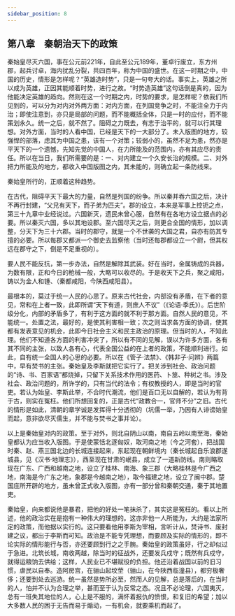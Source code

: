 ```yaml
---
sidebar_position: 8
---
```


## 第八章　秦朝治天下的政策

秦始皇尽灭六国，事在公元前221年，自此至公元189年，董卓行废立，东方州郡，起兵讨卓，海内扰乱分裂，共四百年，称为中国的盛世。在这一时期之中，中国的历史，情形是怎样呢？“英雄造时势”，只是一句夸大的话。事实上，英雄之所以成为英雄，正因其能顺着时势，进行之故。“时势造英雄”这句话倒是真的，因为他能决定英雄的趋向。然则在这一个时期之内，时势的要求，是怎样呢？依我们所见到的，可以分为对内对外两方面：对内方面，在列国竞争之时，不能注全力于内治；即使注意到，亦只是局部的问题，而不能概括全体，只是一时的应付，而不能策划永久。统一之后，就不然了。阻碍之力既去，有志于治平的，就可以行其理想。对外方面，当时的人看中国，已经是天下的一大部分了。未入版图的地方，较强悍的部落，虑其为中国之患，该有一个对策；较弱小的，虽然不足为患，然亦是平天下的一个遗憾，先知先觉的中国人，在力所能及的范围内，亦有其应尽的责任。所以在当日，我们所需要的是：一、对内建立一个久安长治的规模。二、对外把力所能及的地方，都收入中国版图之内，其未能的，则确立起一条防线来。

秦始皇所行的，正顺着这种趋势。

在古代，阻碍平天下最大的力量，自然是列国的纷争。所以秦并吞六国之后，决计不再行封建，“父兄有天下，而子弟为匹夫”。郡的设立，本来是军事上控扼之点，第三十九章中业经说过。六国新灭，遗民未曾心服，自然有在各地方设立据点的必要。所以秦灭六国，多以其地设郡。至六国尽灭之后，则更合全国的情形，加以调整，分天下为三十六郡。当时的郡守，就是一个不世袭的大国之君，自亦有防其专擅的必要。所以每郡又都派一个御史去监察他（当时还每郡都设立一个尉，但其权远在郡守之下，倒是不足重视的）。

要人民不能反抗，第一步办法，自然是解除其武装。好在当时，金属铸成的兵器，为数有限，正和今日的枪械一般，大略可以收尽的。于是收天下之兵，聚之咸阳，铸以为金人和锺、（秦都咸阳，今陕西咸阳县）。

最根本的，莫过于统一人民的心思了。原来古代社会，内部没有矛盾，在下者的意见，常和在上者一致，此即所谓“天下有道，则庶人不议”（《论语·季氏》）。后世阶级分化，内部的矛盾多了，有利于这方面的就不利于那方面。自然人民的意见，不能统一。处置之法，最好的，是使其利害相一致；次之则当求各方面的协调，使其都有发表意见的机会，此即今日社会主义和民主政治的原理。但当时的人，不知此理。他们不知道各方面的利害冲突了，所以有不同的见解，误以为许多方面，各有其不同的主张，以致人各有心，代表全国公益的在上者的政策，不能顺利进行。如此，自有统一全国人的心思的必要。所以在《管子·法禁》、《韩非子·问辨》两篇中，早有焚书的主张。秦始皇及李斯就把它实行了。把关涉到社会、政治问题的“诗、书、百家语”都烧掉，只留下关系技术作用的医药、卜筮、种树之书。涉及社会、政治问题的，所许学的，只有当代的法令；有权教授的人，即是当时的官吏。若认为始皇、李斯此举，不合时代潮流，他们是百口无以自解的，若认为有背于古，则实在冤枉。他们所想回复的，正是古代“政教合一，官师不分”之旧。古代的情形是如此，清朝的章学诚是发挥得十分透彻的（坑儒一举，乃因有人诽谤始皇而起，意非欲尽灭儒生，并不能与焚书之事并论）。

以上是秦始皇对内的政策。至于对外，则北自阴山以南，南自五岭以南至海，秦始皇都认为应当收入版图。于是使蒙恬北逐匈奴，取河南之地（今之河套），把战国时秦、赵、燕三国北边的长城连接起来，东起现在朝鲜境内（秦长城起自乐浪郡遂城县，见《汉书·地理志》），西至现在甘肃的岷县，成立了一道新防线。南则略取现在广东、广西和越南之地，设立了桂林、南海、象三郡（大略桂林是今广西之地，南海是今广东之地，象郡是今越南之地），取今福建之地，设立了闽中郡。楚国庄所开辟的地方，虽未曾正式收入版图，亦有一部分曾和秦朝交通，秦于其地置吏。

秦始皇，向来都说他是暴君，把他的好处一笔抹杀了，其实这是冤枉的。看以上所述，他的政治实在是抱有一种伟大的理想的。这亦非他一人所能为，大约是法家所定的政策，而他据以实行的。这只要看他用李斯为宰相，言听计从，焚诗书、废封建之议，都出于李斯而可知。政治是不能专凭理想，而要顾及实际的情形的，即不论实际的情形能行与否，亦还要顾到行之之手腕。秦始皇的政策虽好，行之却似过于急进。北筑长城，南收两越，除当时的征战外，还要发兵戍守；既然有兵戍守，就得运粮饷去供给；这样，人民业已不堪赋役的负担。他还沿着战国以前的旧习惯，虐民以自奉。造阿房宫，在骊山起坟茔（骊山，在今陕西临潼县），都穷极奢侈；还要到处去巡游。统一虽然是势所必至，然而人的见解，总是落后的，在当时的人，怕并不认为合理之举，甚而至于认为反常之态。况且不必论理，六国夷灭，总有一班失其地位的人，心上是不服的，满怀着报仇的愤恨，和复旧的希望；加以大多数人民的困于无告而易于煽动，一有机会，就要乘机而起了。
